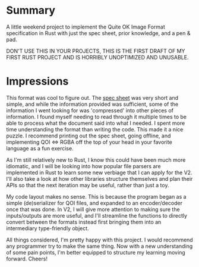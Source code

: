 # Summary
A little weekend project to implement the Quite OK Image Format specification in Rust with just the spec sheet, prior knowledge, and a pen & pad.

DON'T USE THIS IN YOUR PROJECTS, THIS IS THE FIRST DRAFT OF MY FIRST RUST PROJECT AND IS HORRIBLY UNOPTIMIZED AND UNUSABLE.

# Impressions
This format was cool to figure out. The [spec sheet](https://qoiformat.org/qoi-specification.pdf) was very short and simple, and while the information provided was sufficient, some of the information I went looking for was 'compressed' into other pieces of information. I found myself needing to read through it multiple times to be able to process what the document said into what I needed. I spent more time understanding the format than writing the code. This made it a nice puzzle. I recommend printing out the spec sheet, going offline, and implementing QOI <=> RGBA off the top of your head in your favorite language as a fun exercise.

As I'm still relatively new to Rust, I know this could have been much more idiomatic, and I will be looking into how popular file parsers are implemented in Rust to learn some new verbiage that I can apply for the V2. I'll also take a look at how other libraries structure themselves and plan their APIs so that the next iteration may be useful, rather than just a toy.

My code layout makes no sense. This is because the program began as a simple (de)serializer for QOI files, and expanded to an encoder/decoder once that was done. In V2, I will give more attention to making sure the inputs/outputs are more useful, and I'll streamline the functions to directly convert between the formats instead first bringing them into an intermediary type-friendly object.

All things considered, I'm pretty happy with this project. I would recommend any programmer try to make the same thing. Now with a new understanding of some pain points, I'm better equipped to structure my learning moving forward. Cheers!
